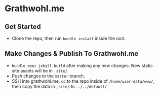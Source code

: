 # Grathwohl.me

## Get Started

- Clone the repo, then run `bundle install` inside the root.

## Make Changes & Publish To Grathwohl.me

- `bundle exec jekyll build` after making any new changes. New static site assets will be in `_site/`.
- Push changes to the `master` branch.
- SSH into grathwohl.me, `cd` to the repo inside of `/home/user-data/www/`, then copy the data in `_site/` to `../../default/`
